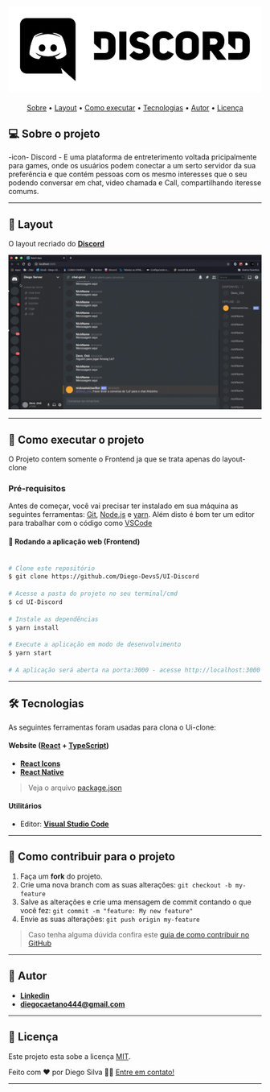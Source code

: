 <h4 align="center" width="240" height="75">
	<img src=".github/logo.png">
</h4>

<p align="center">
 <a href="#-sobre-o-projeto">Sobre</a> •
 <a href="#-layout">Layout</a> • 
 <a href="#-como-executar-o-projeto">Como executar</a> • 
 <a href="#-tecnologias">Tecnologias</a> • 
 <a href="#-autor">Autor</a> • 
 <a href="#user-content--licença">Licença</a>
</p>


## 💻 Sobre o projeto

-icon- Discord - E uma plataforma de entreterimento voltada pricipalmente para games, onde os usuários podem conectar a um serto servidor da sua preferência e que contém pessoas com os mesmo interesses que o seu podendo conversar em chat, video chamada e Call, compartilhando iteresse comums.

---

## 🎨 Layout

O layout recriado do [**Discord**](https://discord.com)

![Alt Text](.github/tamplate.gif)

---

## 🚀 Como executar o projeto

O Projeto contem somente o Frontend ja que se trata apenas do layout-clone

### Pré-requisitos

Antes de começar, você vai precisar ter instalado em sua máquina as seguintes ferramentas:
[Git](https://git-scm.com), [Node.js](https://nodejs.org/en/) e [yarn](https://yarnpkg.com/).
Além disto é bom ter um editor para trabalhar com o código como [VSCode](https://code.visualstudio.com/)

#### 🧭 Rodando a aplicação web (Frontend)

```bash

# Clone este repositório
$ git clone https://github.com/Diego-DevsS/UI-Discord

# Acesse a pasta do projeto no seu terminal/cmd
$ cd UI-Discord

# Instale as dependências
$ yarn install

# Execute a aplicação em modo de desenvolvimento
$ yarn start

# A aplicação será aberta na porta:3000 - acesse http://localhost:3000

```

---

## 🛠 Tecnologias

As seguintes ferramentas foram usadas para clona o Ui-clone:

#### **Website**  ([React](https://reactjs.org/)  +  [TypeScript](https://www.typescriptlang.org/))

-   **[React Icons](https://react-icons.github.io/react-icons/)**
-   **[React Native](https://react.com____)**

> Veja o arquivo  [package.json](https://github.com/Dev-DC-Silva/UI-Discord/blob/main/package.json)


#### **Utilitários**

-   Editor:  **[Visual Studio Code](https://code.visualstudio.com/)**

---

## 💪 Como contribuir para o projeto

1. Faça um **fork** do projeto.
2. Crie uma nova branch com as suas alterações: `git checkout -b my-feature`
3. Salve as alterações e crie uma mensagem de commit contando o que você fez: `git commit -m "feature: My new feature"`
4. Envie as suas alterações: `git push origin my-feature`
> Caso tenha alguma dúvida confira este [guia de como contribuir no GitHub](./CONTRIBUTING.md)

---

## 🦸 Autor

- [**Linkedin**](https://www.linkedin.com/in/diego-caetano-487b171a5/)
- [**diegocaetano444@gmail.com**](https://gmail.com)

---

## 📝 Licença

Este projeto esta sobe a licença [MIT](./LICENSE).

Feito com ❤️ por Diego Silva 👋🏽 [Entre em contato!](https://www.linkedin.com/in/diego-caetano-487b171a5/)

---
